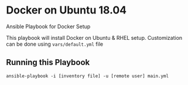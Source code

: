 # Docker on Ubuntu 18.04

Ansible Playbook for Docker Setup 

This playbook will install Docker on Ubuntu & RHEL setup.
Customization can be done using `vars/default.yml` file

## Running this Playbook

```command
ansible-playbook -i [inventory file] -u [remote user] main.yml
```
